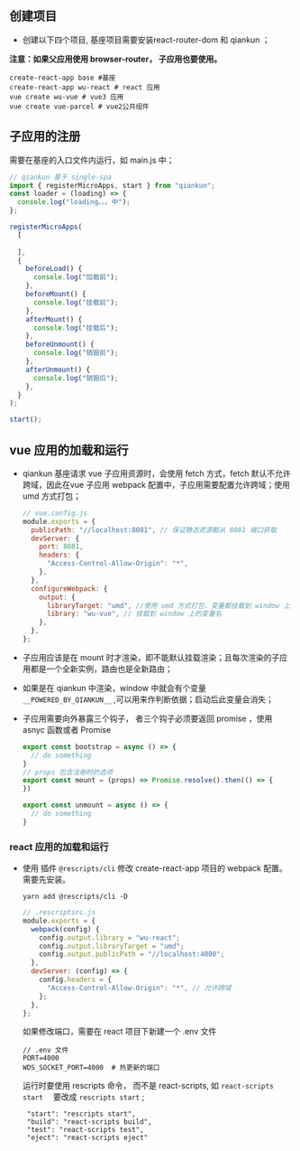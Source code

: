 ## 创建项目

- 创建以下四个项目, 基座项目需要安装react-router-dom 和 qiankun ；

**注意：如果父应用使用 browser-router， 子应用也要使用。**

```shell
create-react-app base #基座
create-react-app wu-react # react 应用
vue create wu-vue # vue3 应用
vue create vue-parcel # vue2公共组件
```

## 子应用的注册

需要在基座的入口文件内运行，如 main.js 中；

```js
// qiankun 基于 single-spa
import { registerMicroApps, start } from "qiankun";
const loader = (loading) => {
  console.log("loading。。。中");
};

registerMicroApps(
  [
    
  ],
  {
    beforeLoad() {
      console.log("加载前");
    },
    beforeMount() {
      console.log("挂载前");
    },
    afterMount() {
      console.log("挂载后");
    },
    beforeUnmount() {
      console.log("销毁前");
    },
    afterUnmount() {
      console.log("销毁后");
    },
  }
);

start();

```



## vue 应用的加载和运行

- qiankun 基座请求 vue 子应用资源时，会使用 fetch 方式，fetch  默认不允许跨域，因此在vue 子应用 webpack 配置中，子应用需要配置允许跨域；使用 umd  方式打包；

  ```js
  // vue.config.js
  module.exports = {
    publicPath: "//localhost:8081", // 保证静态资源都从 8081 端口获取
    devServer: {
      port: 8081,
      headers: {
        "Access-Control-Allow-Origin": "*",
      },
    },
    configureWebpack: {
      output: {
        libraryTarget: "umd", //使用 umd 方式打包，变量都挂载到 window 上
        library: "wu-vue", // 挂载到 window 上的变量名
      },
    },
  };
  ```

  

- 子应用应该是在 mount 时才渲染，即不能默认挂载渲染；且每次渲染的子应用都是一个全新实例，路由也是全新路由；

- 如果是在 qiankun 中渲染，window 中就会有个变量 ``__POWERED_BY_QIANKUN__`` ,可以用来作判断依据；启动后此变量会消失；

- 子应用需要向外暴露三个钩子， 者三个钩子必须要返回 promise ，使用 asnyc 函数或者 Promise 

  ```js
  export const bootstrap = async () => {
    // do something
  }
  // props 包含注册时的选项
  export const mount = (props) => Promise.resolve().then(() => {
  })
  
  export const unmount = async () => {
    // do something
  }
  ```

  

### react 应用的加载和运行

- 使用 插件 ``@rescripts/cli``  修改 create-react-app 项目的 webpack 配置。需要先安装。

  ```shell
  yarn add @rescripts/cli -D
  ```

  ```js
  // .rescriptsrc.js
  module.exports = {
    webpack(config) {
      config.output.library = "wu-react";
      config.output.libraryTarget = "umd";
      config.output.publicPath = "//localhost:4000";
    },
    devServer: (config) => {
      config.headers = {
        "Access-Control-Allow-Origin": "*", // 允许跨域
      };
    },
  };
  ```

  如果修改端口，需要在 react 项目下新建一个 .env 文件

  ```shell
  // .env 文件
  PORT=4000
  WDS_SOCKET_PORT=4000  # 热更新的端口
  ```

  运行时要使用 rescripts 命令， 而不是 react-scripts, 如  ``react-scripts start  ``  要改成          ``rescripts start`` ;

  ```shell
   "start": "rescripts start",
   "build": "react-scripts build",
   "test": "react-scripts test",
   "eject": "react-scripts eject"
  ```

  

